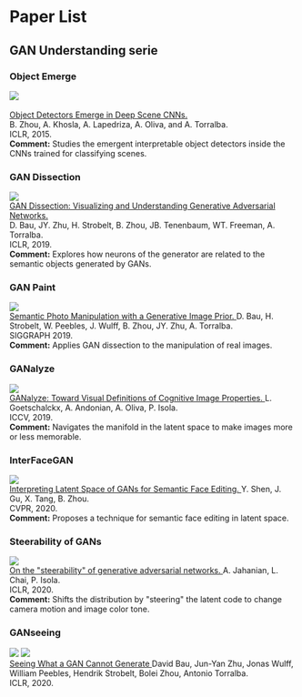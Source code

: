 # Paper List
## GAN Understanding serie
### Object Emerge

<img src="https://genforce.github.io/higan/assets/objectsdetector.jpg"><br>
<a href="http://arxiv.org/pdf/1412.6856.pdf">   
  Object Detectors Emerge in Deep Scene CNNs.   
</a>
B. Zhou, A. Khosla, A. Lapedriza, A. Oliva, and A. Torralba.<br>
ICLR, 2015.
<br>
<b>Comment:</b> Studies the emergent interpretable object detectors inside the CNNs trained for classifying scenes.

### GAN Dissection
<img src="https://genforce.github.io/higan/assets/gandissection.jpg"><br>
<a href="http://gandissect.csail.mit.edu/">
GAN Dissection: Visualizing and Understanding Generative Adversarial Networks.
</a>   
D. Bau, JY. Zhu, H. Strobelt, B. Zhou, JB. Tenenbaum, WT. Freeman, A. Torralba.<br>
ICLR, 2019.
<br>
<b>Comment:</b> Explores how neurons of the generator are related to the semantic objects generated by GANs.

### GAN Paint
<img src="https://genforce.github.io/higan/assets/ganpaint.jpg"><br>
<a href="http://ganpaint.io/">
Semantic Photo Manipulation with a Generative Image Prior.
</a>
D. Bau, H. Strobelt, W. Peebles, J. Wulff, B. Zhou, JY. Zhu, A. Torralba.<br>
SIGGRAPH 2019.
<br>
<b>Comment:</b> Applies GAN dissection to the manipulation of real images.

### GANalyze
<img src="https://genforce.github.io/higan/assets/ganalyze.jpg"><br>
<a href="http://ganalyze.csail.mit.edu/">
GANalyze: Toward Visual Definitions of Cognitive Image Properties.
</a>
L. Goetschalckx, A. Andonian, A. Oliva, P. Isola.<br>
ICCV, 2019.
<br>
<b>Comment:</b> Navigates the manifold in the latent space to make images more or less memorable.


### InterFaceGAN
<img src="https://genforce.github.io/higan/assets/interfacegan.jpg"><br>
<a href="https://genforce.github.io/interfacegan/">
Interpreting Latent Space of GANs for Semantic Face Editing.
</a>
Y. Shen, J. Gu, X. Tang, B. Zhou.<br>
CVPR, 2020.
<br>
<b>Comment:</b> Proposes a technique for semantic face editing in latent space.

### Steerability of GANs
<img src="https://genforce.github.io/higan/assets/steerability.jpg"><br>
<a href="https://ali-design.github.io/gan_steerability/">
  On the "steerability" of generative adversarial networks.
</a>
  A. Jahanian, L. Chai, P. Isola.<br>
  ICLR, 2020.
<br>
<b>Comment:</b> Shifts the distribution by "steering" the latent code to change camera motion and image color tone.

### GANseeing
<img src="http://ganseeing.csail.mit.edu/img/906_t_anon.png">
<img src="http://ganseeing.csail.mit.edu/img/906_r.png">
<br>
<a href="http://ganseeing.csail.mit.edu/">
  Seeing What a GAN Cannot Generate
</a>
  David Bau, Jun-Yan Zhu, Jonas Wulff, William Peebles, Hendrik Strobelt, Bolei Zhou, Antonio Torralba.<br>
  ICLR, 2020.
<br>


